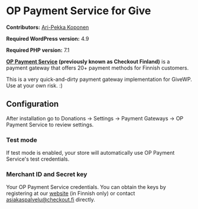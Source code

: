 # OP Payment Service for Give

**Contributors:** [Ari-Pekka Koponen](https://www.a-p.fi/)
 
**Required WordPress version:** 4.9

**Required PHP version:** 7.1

**[OP Payment Service](https://www.checkout.fi) (previously known as Checkout Finland)** is a payment gateway that offers 20+ payment methods for Finnish customers.

This is a very quick-and-dirty payment gateway implementation for GiveWP. Use at your own risk. :)

## Configuration

After installation go to Donations -> Settings -> Payment Gateways -> OP Payment Service to review settings.

### Test mode

If test mode is enabled, your store will automatically use OP Payment Service's test credentials.

### Merchant ID and Secret key

Your OP Payment Service credentials. You can obtain the keys by registering at our [website](https://www.checkout.fi) (in Finnish only) or contact [asiakaspalvelu@checkout.fi](mailto:asiakaspalvelu@checkout.fi) directly.
